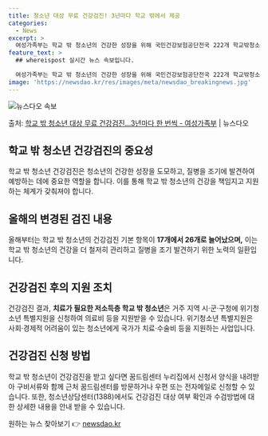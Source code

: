 ```yaml
---
title: 청소년 대상 무료 건강검진! 3년마다 학교 밖에서 제공
categories:
  - News
excerpt: >
  여성가족부는 학교 밖 청소년의 건강한 성장을 위해 국민건강보험공단전국 222개 학교밖청소년지원센터(이하 꿈드…
feature_text: >
  ## whereispost 실시간 뉴스 속보입니다.

  여성가족부는 학교 밖 청소년의 건강한 성장을 위해 국민건강보험공단전국 222개 학교밖청소년지원센터(이하 꿈드…
image: 'https://newsdao.kr/res/images/meta/newsdao_breakingnews.jpg'
---
```


![뉴스다오 속보](https://newsdao.kr/res/images/meta/newsdao_breakingnews.jpg)

<p>출처: <a href="https://newsdao.kr/3676" rel="dofollow">학교 밖 청소년 대상 무료 건강검진…3년마다 한 번씩 - 여성가족부</a> | 뉴스다오</p>

<h2 data-ke-size="size26">학교 밖 청소년 건강검진의 중요성</h2>
<p data-ke-size="size16">학교 밖 청소년 건강검진은 청소년의 건강한 성장을 도모하고, 질병을 조기에 발견하여 예방하는 데에 중요한 역할을 합니다. 이를 통해 학교 밖 청소년의 건강을 책임지고 지원하는 체계가 갖춰져야 합니다.</p>

<h2 data-ke-size="size26">올해의 변경된 검진 내용</h2>
<p data-ke-size="size16">올해부터는 학교 밖 청소년의 건강검진 기본 항목이 <b>17개에서 26개로 늘어났으며,</b> 이는 학교 밖 청소년의 건강을 더 철저히 관리하고 질병을 조기 발견하기 위한 노력의 일환입니다.</p>

<h2 data-ke-size="size26">건강검진 후의 지원 조치</h2>
<p data-ke-size="size16">건강검진 결과, <b>치료가 필요한 저소득층 학교 밖 청소년</b>은 거주 지역 시·군·구청에 위기청소년 특별지원을 신청하여 의료비 등을 지원받을 수 있습니다. 위기청소년 특별지원은 사회·경제적 어려움이 있는 청소년에게 국가가 치료·수술비 등을 지원하는 사업입니다.</p>

<h2 data-ke-size="size26">건강검진 신청 방법</h2>
<p data-ke-size="size16">학교 밖 청소년이 건강검진을 받고 싶다면 꿈드림센터 누리집에서 신청서 양식을 내려받아 구비서류와 함께 근처 꿈드림센터를 방문하거나 우편 또는 전자메일로 신청할 수 있습니다. 또한, 청소년상담센터(1388)에서도 건강검진 대상 여부 확인과 수검방법에 대한 상세한 내용을 안내 받을 수 있습니다.</p>
 

원하는 뉴스 찾아보기 👉 <a href="https://newsdao.kr" rel="dofollow">newsdao.kr</a>


